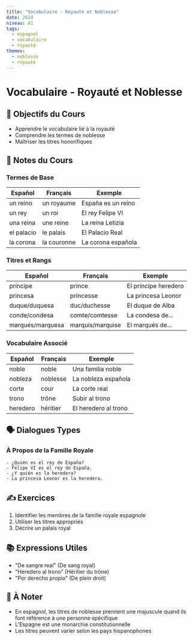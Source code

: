 ```yaml
---
title: "Vocabulaire - Royauté et Noblesse"
date: 2024
niveau: A1
tags:
  - espagnol
  - vocabulaire
  - royauté
themes:
  - noblesse
  - royauté
---
```


# Vocabulaire - Royauté et Noblesse

## 🎯 Objectifs du Cours
- Apprendre le vocabulaire lié à la royauté
- Comprendre les termes de noblesse
- Maîtriser les titres honorifiques

## 📝 Notes du Cours

### Termes de Base
| Español | Français | Exemple |
|---------|----------|----------|
| un reino | un royaume | España es un reino |
| un rey | un roi | El rey Felipe VI |
| una reina | une reine | La reina Letizia |
| el palacio | le palais | El Palacio Real |
| la corona | la couronne | La corona española |

### Titres et Rangs
| Español | Français | Exemple |
|---------|----------|----------|
| príncipe | prince | El príncipe heredero |
| princesa | princesse | La princesa Leonor |
| duque/duquesa | duc/duchesse | El duque de Alba |
| conde/condesa | comte/comtesse | La condesa de... |
| marqués/marquesa | marquis/marquise | El marqués de... |

### Vocabulaire Associé
| Español | Français | Exemple |
|---------|----------|----------|
| noble | noble | Una familia noble |
| nobleza | noblesse | La nobleza española |
| corte | cour | La corte real |
| trono | trône | Subir al trono |
| heredero | héritier | El heredero al trono |

## 🗣️ Dialogues Types

### À Propos de la Famille Royale
```español
- ¿Quién es el rey de España?
- Felipe VI es el rey de España.
- ¿Y quién es la heredera?
- La princesa Leonor es la heredera.
```

## ✍️ Exercices
1. Identifier les membres de la famille royale espagnole
2. Utiliser les titres appropriés
3. Décrire un palais royal

## 📚 Expressions Utiles
- "De sangre real" (De sang royal)
- "Heredero al trono" (Héritier du trône)
- "Por derecho propio" (De plein droit)

## 📌 À Noter
- En espagnol, les titres de noblesse prennent une majuscule quand ils font référence à une personne spécifique
- L'Espagne est une monarchie constitutionnelle
- Les titres peuvent varier selon les pays hispanophones
